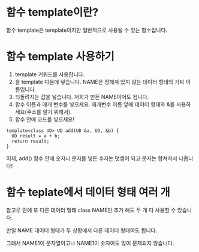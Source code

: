 # 함수 template이란?
함수 template은 template이지만 일반적으로 사용될 수 있는 함수입니다.

# 함수 template 사용하기
1. template 키워드를 사용합니다.
2. <class NAME>을 template 다음에 넣습니다. NAME은 정해져 있지 않는 데이터 형태의 가짜 이름입니다.
3. 되돌려지는 값을 넣습니다. 저희가 만든 NAME이어도 됩니다.
4. 함수 이름과 매개 변수를 넣으세요. 매개변수 이름 앞에 데이터 형태와 &를 사용하세요(주소를 알기 위해서).
5. 함수 안에 코드를 넣으세요!

```
template<class UD> UD add(UD &a, UD, &b) {
  UD result = a + b;
  return result;
}
```

이제, add() 함수 안에 숫자나 문자를 넣든 수자는 덧셈이 되고 문자는 합쳐저서 나옵니다!

# 함수 teplate에서 데이터 형태 여러 개
참고로 <class NAME> 안에 또 다른 데이터 형태 class NAME만 추가 해도 두 개 다 사용할 수 있습니다.

만일 NAME 데이터 형태가 두 상황에서 다른 데이터 형태여도 됩니다.

그래서 NAME1이 문자열이고나 NAME1이 숫자여도 많이 문제되지 않습니다.
